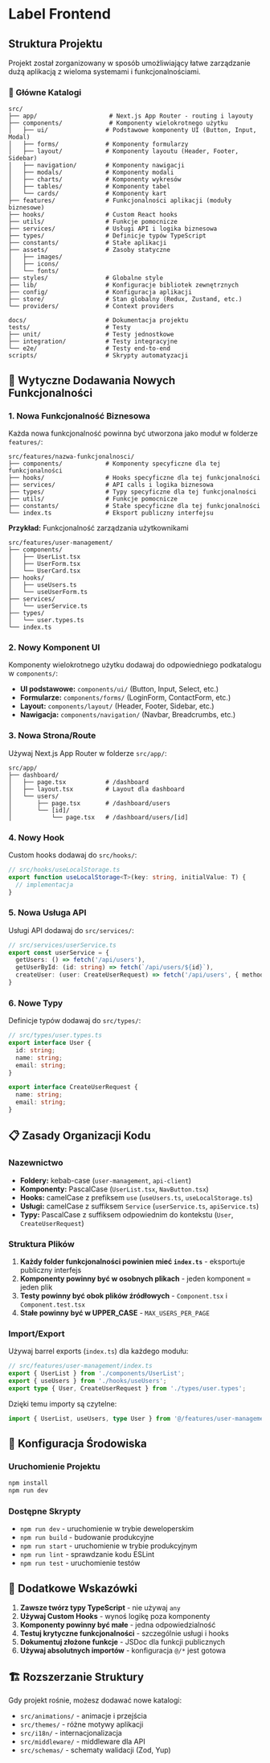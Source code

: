 # Label Frontend

## Struktura Projektu

Projekt został zorganizowany w sposób umożliwiający łatwe zarządzanie dużą aplikacją z wieloma systemami i funkcjonalnościami.

### 📁 Główne Katalogi

```
src/
├── app/                    # Next.js App Router - routing i layouty
├── components/             # Komponenty wielokrotnego użytku
│   ├── ui/                # Podstawowe komponenty UI (Button, Input, Modal)
│   ├── forms/             # Komponenty formularzy
│   ├── layout/            # Komponenty layoutu (Header, Footer, Sidebar)
│   ├── navigation/        # Komponenty nawigacji
│   ├── modals/            # Komponenty modali
│   ├── charts/            # Komponenty wykresów
│   ├── tables/            # Komponenty tabel
│   └── cards/             # Komponenty kart
├── features/              # Funkcjonalności aplikacji (moduły biznesowe)
├── hooks/                 # Custom React hooks
├── utils/                 # Funkcje pomocnicze
├── services/              # Usługi API i logika biznesowa
├── types/                 # Definicje typów TypeScript
├── constants/             # Stałe aplikacji
├── assets/                # Zasoby statyczne
│   ├── images/
│   ├── icons/
│   └── fonts/
├── styles/                # Globalne style
├── lib/                   # Konfiguracje bibliotek zewnętrznych
├── config/                # Konfiguracja aplikacji
├── store/                 # Stan globalny (Redux, Zustand, etc.)
└── providers/             # Context providers

docs/                      # Dokumentacja projektu
tests/                     # Testy
├── unit/                  # Testy jednostkowe
├── integration/           # Testy integracyjne
└── e2e/                   # Testy end-to-end
scripts/                   # Skrypty automatyzacji
```

## 🚀 Wytyczne Dodawania Nowych Funkcjonalności

### 1. Nowa Funkcjonalność Biznesowa

Każda nowa funkcjonalność powinna być utworzona jako moduł w folderze `features/`:

```
src/features/nazwa-funkcjonalnosci/
├── components/            # Komponenty specyficzne dla tej funkcjonalności
├── hooks/                 # Hooks specyficzne dla tej funkcjonalności
├── services/              # API calls i logika biznesowa
├── types/                 # Typy specyficzne dla tej funkcjonalności
├── utils/                 # Funkcje pomocnicze
├── constants/             # Stałe specyficzne dla tej funkcjonalności
└── index.ts               # Eksport publiczny interfejsu
```

**Przykład:** Funkcjonalność zarządzania użytkownikami
```
src/features/user-management/
├── components/
│   ├── UserList.tsx
│   ├── UserForm.tsx
│   └── UserCard.tsx
├── hooks/
│   ├── useUsers.ts
│   └── useUserForm.ts
├── services/
│   └── userService.ts
├── types/
│   └── user.types.ts
└── index.ts
```

### 2. Nowy Komponent UI

Komponenty wielokrotnego użytku dodawaj do odpowiedniego podkatalogu w `components/`:

- **UI podstawowe:** `components/ui/` (Button, Input, Select, etc.)
- **Formularze:** `components/forms/` (LoginForm, ContactForm, etc.)
- **Layout:** `components/layout/` (Header, Footer, Sidebar, etc.)
- **Nawigacja:** `components/navigation/` (Navbar, Breadcrumbs, etc.)

### 3. Nowa Strona/Route

Używaj Next.js App Router w folderze `src/app/`:

```
src/app/
├── dashboard/
│   ├── page.tsx           # /dashboard
│   ├── layout.tsx         # Layout dla dashboard
│   └── users/
│       ├── page.tsx       # /dashboard/users
│       └── [id]/
│           └── page.tsx   # /dashboard/users/[id]
```

### 4. Nowy Hook

Custom hooks dodawaj do `src/hooks/`:

```typescript
// src/hooks/useLocalStorage.ts
export function useLocalStorage<T>(key: string, initialValue: T) {
  // implementacja
}
```

### 5. Nowa Usługa API

Usługi API dodawaj do `src/services/`:

```typescript
// src/services/userService.ts
export const userService = {
  getUsers: () => fetch('/api/users'),
  getUserById: (id: string) => fetch(`/api/users/${id}`),
  createUser: (user: CreateUserRequest) => fetch('/api/users', { method: 'POST', body: JSON.stringify(user) }),
}
```

### 6. Nowe Typy

Definicje typów dodawaj do `src/types/`:

```typescript
// src/types/user.types.ts
export interface User {
  id: string;
  name: string;
  email: string;
}

export interface CreateUserRequest {
  name: string;
  email: string;
}
```

## 📋 Zasady Organizacji Kodu

### Nazewnictwo

- **Foldery:** kebab-case (`user-management`, `api-client`)
- **Komponenty:** PascalCase (`UserList.tsx`, `NavButton.tsx`)
- **Hooks:** camelCase z prefiksem `use` (`useUsers.ts`, `useLocalStorage.ts`)
- **Usługi:** camelCase z suffiksem `Service` (`userService.ts`, `apiService.ts`)
- **Typy:** PascalCase z suffiksem odpowiednim do kontekstu (`User`, `CreateUserRequest`)

### Struktura Plików

1. **Każdy folder funkcjonalności powinien mieć `index.ts`** - eksportuje publiczny interfejs
2. **Komponenty powinny być w osobnych plikach** - jeden komponent = jeden plik
3. **Testy powinny być obok plików źródłowych** - `Component.tsx` i `Component.test.tsx`
4. **Stałe powinny być w UPPER_CASE** - `MAX_USERS_PER_PAGE`

### Import/Export

Używaj barrel exports (`index.ts`) dla każdego modułu:

```typescript
// src/features/user-management/index.ts
export { UserList } from './components/UserList';
export { useUsers } from './hooks/useUsers';
export type { User, CreateUserRequest } from './types/user.types';
```

Dzięki temu importy są czytelne:
```typescript
import { UserList, useUsers, type User } from '@/features/user-management';
```

## 🔧 Konfiguracja Środowiska

### Uruchomienie Projektu

```bash
npm install
npm run dev
```

### Dostępne Skrypty

- `npm run dev` - uruchomienie w trybie deweloperskim
- `npm run build` - budowanie produkcyjne
- `npm run start` - uruchomienie w trybie produkcyjnym
- `npm run lint` - sprawdzanie kodu ESLint
- `npm run test` - uruchomienie testów

## 📝 Dodatkowe Wskazówki

1. **Zawsze twórz typy TypeScript** - nie używaj `any`
2. **Używaj Custom Hooks** - wynoś logikę poza komponenty
3. **Komponenty powinny być małe** - jedna odpowiedzialność
4. **Testuj krytyczne funkcjonalności** - szczególnie usługi i hooks
5. **Dokumentuj złożone funkcje** - JSDoc dla funkcji publicznych
6. **Używaj absolutnych importów** - konfiguracja `@/*` jest gotowa

## 🏗️ Rozszerzanie Struktury

Gdy projekt rośnie, możesz dodawać nowe katalogi:

- `src/animations/` - animacje i przejścia
- `src/themes/` - różne motywy aplikacji
- `src/i18n/` - internacjonalizacja
- `src/middleware/` - middleware dla API
- `src/schemas/` - schematy walidacji (Zod, Yup)
